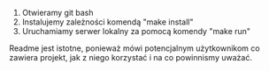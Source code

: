 1. Otwieramy git bash
2. Instalujemy zależności komendą "make install"
3. Uruchamiamy serwer lokalny za pomocą komendy "make run"


Readme jest istotne, ponieważ mówi potencjalnym użytkownikom co zawiera projekt, jak z niego korzystać i na co powinnismy uważać. 